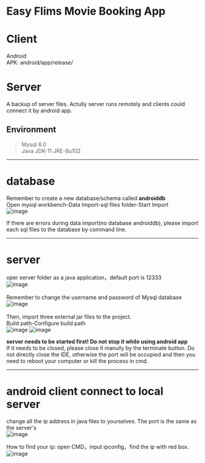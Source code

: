 # Easy Flims Movie Booking App

# Client
Android  
APK: android/app/release/  

# Server
A backup of server files. Actully server runs remotely and clients could connect it by android app. 

## Environment
>Mysql 8.0  
>Java JDK-11 JRE-8u102 
----
# database
Remember to create a new database/schema called **androiddb**  
Open mysql workbench-Data Import-sql files folder-Start Import  
![image](https://user-images.githubusercontent.com/44150992/163736380-512bcc4a-2782-4bbb-97f5-20ec12a16905.png)

If there are errors during data import(no database androiddb), please import each sql files to the database by command line.

----
# server
oper server folder as a java application，default port is 12333  
![image](https://user-images.githubusercontent.com/44150992/163736441-561fdea6-a599-4b52-8a98-bfd452c886ae.png)  
<br>
Remember to change the username and password of Mysql database 
![image](https://user-images.githubusercontent.com/44150992/164800889-e4acea78-5dda-4a3f-a543-a7dc0781294a.png)   
<br>
Then, import three external jar files to the project.  
Build path-Configure build path  
![image](https://user-images.githubusercontent.com/44150992/166123333-62f490e5-e480-4dee-8dad-da63436339c7.png)
![image](https://user-images.githubusercontent.com/44150992/166123383-940a0cdf-690d-4863-90ff-b31d84973eff.png)

**server needs to be started first! Do not stop it while using android app**   
If it needs to be closed, please close it manully by the terminate button. Do not directly close the IDE, otherwise the port will be occupied and then you need to reboot your computer or kill the process in cmd.  

----
# android client connect to local server
change all the ip address in java files to yourselves. The port is the same as the server's  
![image](https://user-images.githubusercontent.com/44150992/166123504-bcd8736a-277c-4ba7-8d0c-7997528c6927.png)

How to find your ip:
open CMD，input ipconfig，find the ip with red box. 
![image](https://user-images.githubusercontent.com/44150992/163736838-59bdd1ba-588a-4238-9fd5-c1dccb7db0e9.png)
